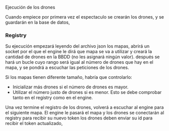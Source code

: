 Ejecución de los drones

Cuando empiece por primera vez el espectaculo se crearán los drones, y se guardarán en la base de datos,


### Registry ###

Su ejecución empezará leyendo del archivo json los mapas,
abrirá un socket por el que el engine le dirá que mapa se va a utilizar y creará la cantidad de drones en la BBDD (no les asignará ningún valor).
después se hará un bucle cuyo rango será igual al número de drones que hay en el mapa, y se pondrá a escuchar las peticiones de los drones.

Si los mapas tienen diferente tamaño, habría que controlarlo:
- Inicializar más drones si el número de drones es mayor.
- Utilizar el número justo de drones si es menor.
Esto se debe comprobar tanto en el registry como en el engine.

Una vez termine el registro de los drones, volverá a escuchar al engine para el siguiente mapa.
El engine le pasará el mapa y los drones se conectarán al registry para recibir su nuevo token
los drones deben enviar su id para recibir el token actualizado, 
